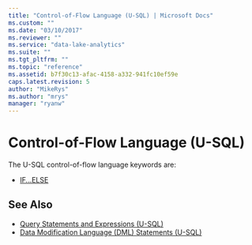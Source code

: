 ```yaml
---
title: "Control-of-Flow Language (U-SQL) | Microsoft Docs"
ms.custom: ""
ms.date: "03/10/2017"
ms.reviewer: ""
ms.service: "data-lake-analytics"
ms.suite: ""
ms.tgt_pltfrm: ""
ms.topic: "reference"
ms.assetid: b7f30c13-afac-4158-a332-941fc10ef59e
caps.latest.revision: 5
author: "MikeRys"
ms.author: "mrys"
manager: "ryanw"
---
```


# Control-of-Flow Language (U-SQL)
The U-SQL control-of-flow language keywords are:
* [IF...ELSE](if-else-u-sql.md)

## See Also
* [Query Statements and Expressions (U-SQL)](query-statements-and-expressions-u-sql.md)
* [Data Modification Language (DML) Statements (U-SQL)](data-modification-language-dml-statements-u-sql.md)  
